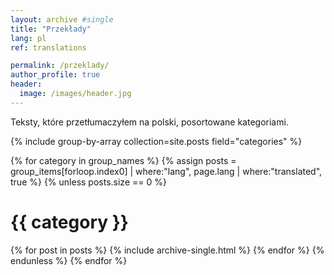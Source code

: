```yaml
---
layout: archive #single
title: "Przekłady"
lang: pl
ref: translations

permalink: /przeklady/
author_profile: true
header:
  image: /images/header.jpg
---
```


Teksty, które przetłumaczyłem na polski, posortowane kategoriami. 

{% include group-by-array collection=site.posts field="categories" %}

{% for category in group_names %}
  {% assign posts = group_items[forloop.index0] | where:"lang", page.lang | where:"translated", true %}
{% unless posts.size == 0 %}
  <h1 id="{{ category | slugify }}" class="archive__subtitle">{{ category }}</h1>
  {% for post in posts %}
    		{% include archive-single.html %}
  {% endfor %}
{% endunless %}
{% endfor %}

